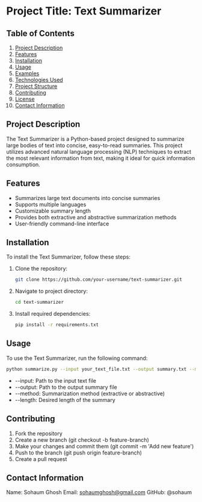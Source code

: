 # Project Title: Text Summarizer

## Table of Contents
1. [Project Description](#project-description)
2. [Features](#features)
3. [Installation](#installation)
4. [Usage](#usage)
5. [Examples](#examples)
6. [Technologies Used](#technologies-used)
7. [Project Structure](#project-structure)
8. [Contributing](#contributing)
9. [License](#license)
10. [Contact Information](#contact-information)

## Project Description
The Text Summarizer is a Python-based project designed to summarize large bodies of text into concise, easy-to-read summaries. This project utilizes advanced natural language processing (NLP) techniques to extract the most relevant information from text, making it ideal for quick information consumption.

## Features
- Summarizes large text documents into concise summaries
- Supports multiple languages
- Customizable summary length
- Provides both extractive and abstractive summarization methods
- User-friendly command-line interface

## Installation
To install the Text Summarizer, follow these steps:

1. Clone the repository:
   ```bash
   git clone https://github.com/your-username/text-summarizer.git
2. Navigate to project directory:
   ```bash
   cd text-summarizer
3. Install required dependencies:
   ```bash
   pip install -r requirements.txt
   
## Usage
To use the Text Summarizer, run the following command:
   ```bash
   python summarize.py --input your_text_file.txt --output summary.txt --method extractive --length 5
   ```
* --input: Path to the input text file
* --output: Path to the output summary file
* --method: Summarization method (extractive or abstractive)
* --length: Desired length of the summary


## Contributing
1. Fork the repository
2. Create a new branch (git checkout -b feature-branch)
3. Make your changes and commit them (git commit -m 'Add new feature')
4. Push to the branch (git push origin feature-branch)
5. Create a pull request

## Contact Information
Name: Sohaum Ghosh
Email: sohaumghosh@gmail.com
GitHub: @sohaum
